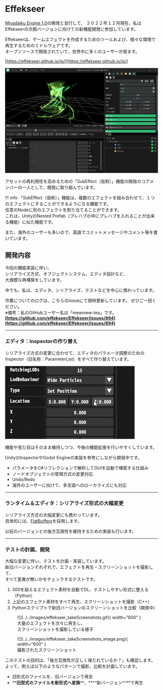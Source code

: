 # Effekseer

[Miyadaiku Engine 1.0](../MiyadaikuEngine1.0/overview.md)の開発と並行して、
２０２２年１２月現在、私はEffekseerの次期バージョンに向けての新機能開発に参加しています。  

Effekseerは、ゲームエフェクトを作成するためのツールおよび、様々な環境で再生するためのミドルウェアです。  
オープンソースで開発されていて、世界中に多くのユーザーが居ます。  

[https://effekseer.github.io/jp/](https://effekseer.github.io/jp/)

![](../../images/effekseer.png)

アセットの再利用性を高めるための「SubEffect（仮称）」機能の開発のコアメンバーの一人として、開発に取り組んでいます。  

<!-- （イメージ図）  
![](../../images/effekseer_subeffect_image.png) -->

!!! info
    「SubEffect（仮称）」機能は、複数のエフェクトを組み合わせて、１つのエフェクトにすることができるようになる機能です。  
    任意のNodeに別のエフェクトを割り当てることができます。  
    これは、UnityのNested Prefab（プレハブの中にプレハブを入れることが出来る機能）に似た機能です。  

また、海外のユーザーも多いので、英語でコミットメッセージやコメント等を書いています。  

## 開発内容

今回の機能実装に伴い、  
シリアライズ方式、オブジェクトシステム、エディタ設計など、  
大規模な再構築をしています。  

中でも、私は、エディタ、シリアライズ、テストなどを中心に携わっています。  

作業についてのログは、こちらのIssueにて随時更新しています。
ぜひご一読ください。  
※備考：私のGitHubユーザー名は「mewmew-tea」です。  
**[https://github.com/effekseer/Effekseer/issues/894](https://github.com/effekseer/Effekseer/issues/894)**

---
### エディタ：Inspectorの作り替え

シリアライズ方式の変更に合わせて、エディタのパラメータ調整のためのInspector（旧名称：ParameterList）をすべて作り替えています。   

![](../../images/effekseer_inspector.gif)

機能や見た目はそのまま維持しつつ、今後の機能拡張を行いやすくしています。  

UnityのInspectorやGodot Engineの実装を参考にしながら開発中です。   

- パラメータをC#リフレクションで解析してGUIを自動で構築する仕組み
- ノードオブジェクトの管理方式の変更対応
- Undo/Redo
- 海外のユーザーに向けて、多言語へのローカライズにも対応  

---

### ランタイム＆エディタ：シリアライズ形式の大幅変更

シリアライズ方式の大幅変更にも携わっています。  
具体的には、[FlatBuffers](https://google.github.io/flatbuffers/)を採用します。  

以前のバージョンとの後方互換性を維持するための実装も行います。  

---

### テストの計画、開発

大幅な変更に伴い、テストを計画・実装しています。  
新旧バージョンそれぞれで、エフェクトを再生・スクリーンショットを撮影して、  
すべて差異が無いかをチェックするテストです。  

1. 300を超えるエフェクト素材を自動でDL、テストしやすい形式に整える（Python）
1. 上記のエフェクト素材をすべて再生、スクリーンショットを撮影（C++）
1. Pythonスクリプトで新旧バージョンのスクリーンショットを比較（開発中）

<figure markdown>
  ![](../../images/effekseer_takeScreenshots.gif){ width="600" }
  <figcaption>大量のエフェクトを次々に再生し、</br>スクリーンショットを撮影している様子</figcaption>
</figure>

<figure markdown>
  ![](../../images/effekseer_takeScreenshots_image.png){ width="600" }
  <figcaption>撮影されたスクリーンショット</figcaption>
</figure>

このテストの目的は、「後方互換性が正しく保たれているか？」も確認します。  
よって、例えば以下のようなパターンで撮影、比較を計画しています。  

- 旧形式のファイルを、旧バージョンで再生
- **^^旧型式のファイルを新形式へ変換^^**、**^^新バージョン^^**で再生


